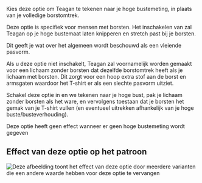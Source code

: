 Kies deze optie om Teagan te tekenen naar je hoge bustemeting, in plaats van je volledige borstomtrek.

Deze optie is specifiek voor mensen met borsten. Het inschakelen van zal Teagan op je hoge bustemaat laten knipperen en stretch past bij je borsten.

Dit geeft je wat over het algemeen wordt beschouwd als een vleiende pasvorm.

Als u deze optie niet inschakelt, Teagan zal voornamelijk worden gemaakt voor een lichaam zonder borsten dat dezelfde borstomtrek heeft als je lichaam met borsten. Dit zorgt voor een hoop extra stof aan de borst en armsgaten waardoor het T-shirt er als een slechte pasvorm uitziet.

Schakel deze optie in en we tekenen naar je hoge bust, pak je lichaam zonder borsten als het ware, en vervolgens toestaan dat je borsten het gemak van je T-shirt vullen (en eventueel uitrekken afhankelijk van je hoge buste/busteverhouding).

<Note>
Deze optie heeft geen effect wanneer er geen hoge bustemeting wordt gegeven
</Note>

## Effect van deze optie op het patroon

![Deze afbeelding toont het effect van deze optie door meerdere varianten die een andere waarde hebben voor deze optie te vervangen](teagan\_draftforhighbust\_sample.svg "Effect van deze optie op het patroon")
